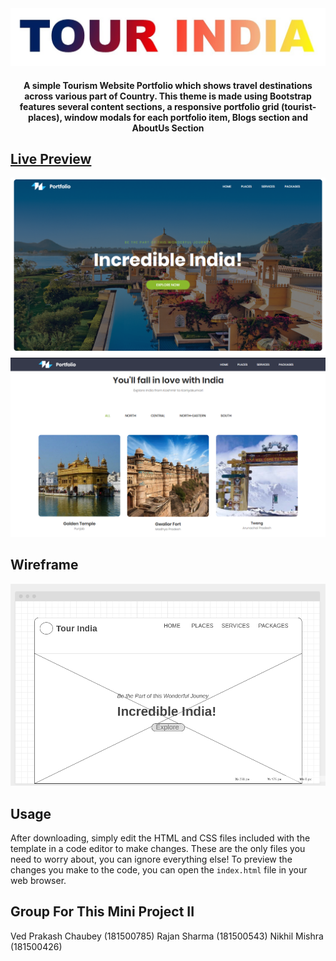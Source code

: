 <div align="center">
	<a href="https://mrjatinchauhan.github.io/tourindia/"><img src="./pictures/tour-india.jpg"></a>
	<h4>A simple Tourism Website Portfolio which shows travel destinations across various part of Country. This theme is made using Bootstrap features several content sections, a responsive portfolio grid (tourist-places), window modals for each portfolio item, Blogs section and AboutUs Section</h4>
</div>

## [Live Preview](https://mrjatinchauhan.github.io/tourindia/)
[![Tour India Preview](./pictures/welcoming-page.png)](https://mrjatinchauhan.github.io/tourindia/)
[![Glimpse Preview](./pictures/parts-glimpse.png)](https://mrjatinchauhan.github.io/tourindia/)

## Wireframe
![Tour India Wireframe](./pictures/wireframe-pc.png)

## Usage
After downloading, simply edit the HTML and CSS files included with the template in a code editor to make changes. These are the only files you need to worry about, you can ignore everything else! To preview the changes you make to the code, you can open the `index.html` file in your web browser.

## Group For This Mini Project II
Ved Prakash Chaubey (181500785)
Rajan Sharma (181500543)
Nikhil Mishra (181500426)
